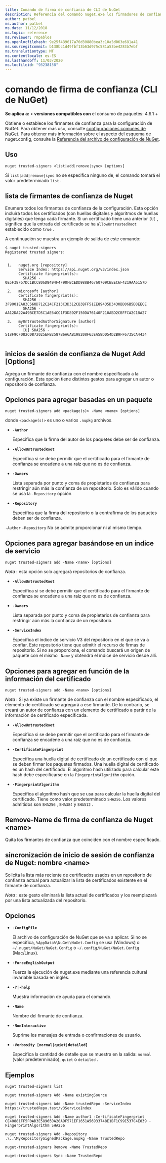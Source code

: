 ```yaml
---
title: Comando de firma de confianza de CLI de NuGet
description: Referencia del comando nuget.exe los firmadores de confianza
author: patbel
ms.author: patbel
ms.date: 11/12/2018
ms.topic: reference
ms.reviewer: rmpablos
ms.openlocfilehash: 9e25f439617a76d30880bea3c10a5d063e681a41
ms.sourcegitcommit: b138bc1d49fbf13b63d975c581a53be4283b7ebf
ms.translationtype: MT
ms.contentlocale: es-ES
ms.lasthandoff: 11/03/2020
ms.locfileid: "93238158"
---
```

# <a name="trusted-signers-command-nuget-cli"></a>comando de firma de confianza (CLI de NuGet)

**Se aplica a:** &bullet; **versiones compatibles con** el consumo de paquetes: 4.9.1 +

Obtiene o establece los firmantes de confianza para la configuración de NuGet. Para obtener más uso, consulte [configuraciones comunes de NuGet](../../consume-packages/configuring-nuget-behavior.md). Para obtener más información sobre el aspecto del esquema de nuget.config, consulte la [Referencia del archivo de configuración de NuGet](../nuget-config-file.md).

## <a name="usage"></a>Uso

```cli
nuget trusted-signers <list|add|remove|sync> [options]
```

Si `list|add|remove|sync` no se especifica ninguno de, el comando tomará el valor predeterminado `list` .

## <a name="nuget-trusted-signers-list"></a>lista de firmantes de confianza de Nuget

Enumera todos los firmantes de confianza de la configuración. Esta opción incluirá todos los certificados (con huellas digitales y algoritmos de huellas digitales) que tenga cada firmante. Si un certificado tiene una anterior `[U]` , significa que la entrada del certificado se ha `allowUntrustedRoot` establecido como `true` .

A continuación se muestra un ejemplo de salida de este comando:

```cli
$ nuget trusted-signers
Registered trusted signers:


 1.   nuget.org [repository]
      Service Index: https://api.nuget.org/v3/index.json
      Certificate fingerprint(s):
        SHA256 - 0E5F38F57DC1BCC806D8494F4F90FBCEDD988B46760709CBEEC6F4219AA6157D

 2.   microsoft [author]
      Certificate fingerprint(s):
        SHA256 - 3F9001EA83C560D712C24CF213C3D312CB3BFF51EE89435D3430BD06B5D0EECE
        SHA256 - AA12DA22A49BCE7D5C1AE64CC1F3D892F150DA76140F210ABD2CBFFCA2C18A27

 3.   myUntrustedAuthorSignature [author]
      Certificate fingerprint(s):
        [U] SHA256 - 518F9CF082C0872025EFB2587B6A6AB198208F63EA58DD54D2B9FF6735CA4434
        
```

## <a name="nuget-trusted-signers-add-options"></a>inicios de sesión de confianza de Nuget Add [Options]

Agrega un firmante de confianza con el nombre especificado a la configuración. Esta opción tiene distintos gestos para agregar un autor o repositorio de confianza.

## <a name="options-for-add-based-on-a-package"></a>Opciones para agregar basadas en un paquete

```cli
nuget trusted-signers add <package(s)> -Name <name> [options]
```

donde `<package(s)>` es uno o varios `.nupkg` archivos.

- **`-Author`**

  Especifica que la firma del autor de los paquetes debe ser de confianza.

- **`-AllowUntrustedRoot`**

  Especifica si se debe permitir que el certificado para el firmante de confianza se encadene a una raíz que no es de confianza.

- **`-Owners`**

  Lista separada por punto y coma de propietarios de confianza para restringir aún más la confianza de un repositorio. Solo es válido cuando se usa la `-Repository` opción.

- **`-Repository`**

  Especifica que la firma del repositorio o la contrafirma de los paquetes deben ser de confianza.

`-Author` `-Repository` No se admite proporcionar ni al mismo tiempo.

## <a name="options-for-add-based-on-a-service-index"></a>Opciones para agregar basándose en un índice de servicio

```cli
nuget trusted-signers add -Name <name> [options]
```

_Nota_ : esta opción solo agregará repositorios de confianza. 

- **`-AllowUntrustedRoot`**

  Especifica si se debe permitir que el certificado para el firmante de confianza se encadene a una raíz que no es de confianza.

- **`-Owners`**

  Lista separada por punto y coma de propietarios de confianza para restringir aún más la confianza de un repositorio.

- **`-ServiceIndex`**

  Especifica el índice de servicio V3 del repositorio en el que se va a confiar. Este repositorio tiene que admitir el recurso de firmas de repositorio. Si no se proporciona, el comando buscará un origen de paquete con el mismo `-Name` y obtendrá el índice de servicio desde allí.

## <a name="options-for-add-based-on-the-certificate-information"></a>Opciones para agregar en función de la información del certificado

```cli
nuget trusted-signers add -Name <name> [options]
```

_Nota_ : Si ya existe un firmante de confianza con el nombre especificado, el elemento de certificado se agregará a ese firmante. De lo contrario, se creará un autor de confianza con un elemento de certificado a partir de la información de certificado especificada.


- **`-AllowUntrustedRoot`**

  Especifica si se debe permitir que el certificado para el firmante de confianza se encadene a una raíz que no es de confianza.

- **`-CertificateFingerprint`**

  Especifica una huella digital de certificado de un certificado con el que se deben firmar los paquetes firmados. Una huella digital de certificado es un hash del certificado. El algoritmo hash utilizado para calcular este hash debe especificarse en la `FingerprintAlgorithm` opción.

- **`-FingerprintAlgorithm`**

  Especifica el algoritmo hash que se usa para calcular la huella digital del certificado. Tiene como valor predeterminado `SHA256`. Los valores admitidos son `SHA256` , `SHA384` y `SHA512` .

## <a name="nuget-trusted-signers-remove--name-name"></a>Remove-Name de firma de confianza de Nuget \<name\>

Quita los firmantes de confianza que coinciden con el nombre especificado.

## <a name="nuget-trusted-signers-sync--name-name"></a>sincronización de inicio de sesión de confianza de Nuget: nombre \<name\>

Solicita la lista más reciente de certificados usados en un repositorio de confianza actual para actualizar la lista de certificados existente en el firmante de confianza.

_Nota_ : este gesto eliminará la lista actual de certificados y los reemplazará por una lista actualizada del repositorio.

## <a name="options"></a>Opciones

- **`-ConfigFile`**

  El archivo de configuración de NuGet que se va a aplicar. Si no se especifica, `%AppData%\NuGet\NuGet.Config` se usa (Windows) o `~/.nuget/NuGet/NuGet.Config` o `~/.config/NuGet/NuGet.Config` (Mac/Linux).

- **`-ForceEnglishOutput`**

  Fuerza la ejecución de nuget.exe mediante una referencia cultural invariable basada en inglés.

- **`-?|-help`**

  Muestra información de ayuda para el comando.

- **`-Name`**

  Nombre del firmante de confianza.

- **`-NonInteractive`**

  Suprime los mensajes de entrada o confirmaciones de usuario.

- **`-Verbosity [normal|quiet|detailed]`**

  Especifica la cantidad de detalle que se muestra en la salida: `normal` (valor predeterminado), `quiet` o `detailed` .


## <a name="examples"></a>Ejemplos

```cli
nuget trusted-signers list

nuget trusted-signers Add -Name existingSource

nuget trusted-signers Add -Name trustedRepo -ServiceIndex https://trustedRepo.test/v3ServiceIndex

nuget trusted-signers Add -Name author1 -CertificateFingerprint CE40881FF5F0AD3E58965DA20A9F571EF1651A56933748E1BF1C99E537C4E039 -FingerprintAlgorithm SHA256

nuget trusted-signers Add -Repository .\..\MyRepositorySignedPackage.nupkg -Name TrustedRepo

nuget-trusted-signers Remove -Name TrustedRepo

nuget-trusted-signers Sync -Name TrustedRepo
```
